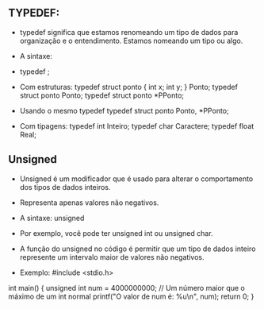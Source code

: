 ## TYPEDEF:
- typedef significa que estamos renomeando um tipo de dados para organização e o entendimento. Estamos nomeando
um tipo ou algo. 
- A sintaxe:
- typedef <nome do tipo de dado existente> <novo nome>;
- Com estruturas:
typedef struct ponto {
    int x;
    int y;
} Ponto;
typedef struct ponto Ponto;
typedef struct ponto *PPonto;
- Usando o mesmo typedef 
typedef struct ponto Ponto, *PPonto;  

- Com tipagens:
typedef int Inteiro;
typedef char Caractere;
typedef float Real;

## Unsigned 
- Unsigned é um modificador que é usado para alterar o comportamento dos tipos de dados inteiros. 
- Representa apenas valores não negativos.

- A sintaxe:
unsigned <nome do tipo de dado existente>

- Por exemplo, você pode ter unsigned int ou unsigned char.

- A função do unsigned  no código é permitir que um tipo de dados inteiro represente um intervalo maior de valores não negativos. 



- Exemplo:
#include <stdio.h>

int main() {
    unsigned int num = 4000000000;  // Um número maior que o máximo de um int normal
    printf("O valor de num é: %u\n", num);
    return 0;
}